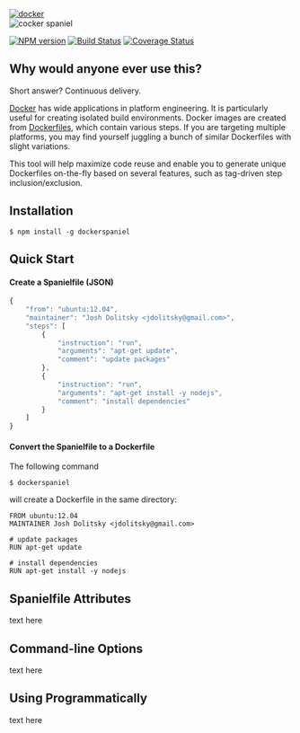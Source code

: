 <a href="https://www.docker.io/"><img alt="docker" src="http://s29.postimg.org/fa9lzifqv/rsz_logo_docker.png"></a><br>
<img alt="cocker spaniel" src="http://s11.postimg.org/sjs80e49f/rsz_cocker_spaniel_home4.jpg"><br>

[![NPM version](https://badge.fury.io/js/dockerspaniel.svg)](http://badge.fury.io/js/dockerspaniel) [![Build Status](https://travis-ci.org/jdolitsky/dockerspaniel.svg?branch=master)](https://travis-ci.org/jdolitsky/dockerspaniel)  [![Coverage Status](https://img.shields.io/coveralls/jdolitsky/dockerspaniel.svg)](https://coveralls.io/r/jdolitsky/dockerspaniel)

## Why would anyone ever use this?
Short answer? Continuous delivery.

<a href="https://www.docker.io/">Docker</a> has wide applications in platform engineering. It is particularly useful for creating isolated build environments. Docker images are created from <a href="http://docs.docker.io/reference/builder/">Dockerfiles</a>, which contain various steps. If you are targeting multiple platforms, you may find yourself juggling a bunch of similar Dockerfiles with slight variations.

This tool will help maximize code reuse and enable you to generate unique Dockerfiles on-the-fly based on several features, such as tag-driven step inclusion/exclusion.

## Installation

    $ npm install -g dockerspaniel

## Quick Start
#### Create a Spanielfile (JSON)

```javascript
{
    "from": "ubuntu:12.04",
    "maintainer": "Josh Dolitsky <jdolitsky@gmail.com>",
    "steps": [
        {
            "instruction": "run",
            "arguments": "apt-get update",
            "comment": "update packages"
        },
        {
            "instruction": "run",
            "arguments": "apt-get install -y nodejs",
            "comment": "install dependencies"
        }
    ]
}
```

#### Convert the Spanielfile to a Dockerfile
The following command

```
$ dockerspaniel
```

will create a Dockerfile in the same directory:

```
FROM ubuntu:12.04
MAINTAINER Josh Dolitsky <jdolitsky@gmail.com>

# update packages
RUN apt-get update

# install dependencies
RUN apt-get install -y nodejs
```


## Spanielfile Attributes

text here

## Command-line Options

text here

## Using Programmatically

text here
